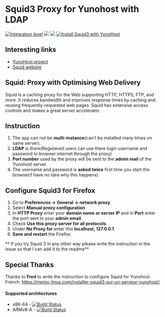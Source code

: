 # Squid3 Proxy for Yunohost with LDAP

[![Integration level](https://dash.yunohost.org/integration/squid3.svg)](https://dash.yunohost.org/appci/app/squid3) ![](https://ci-apps.yunohost.org/ci/badges/squid3.status.svg) ![](https://ci-apps.yunohost.org/ci/badges/squid3.maintain.svg)
[![Install Squid3 with YunoHost](https://install-app.yunohost.org/install-with-yunohost.png)](https://install-app.yunohost.org/?app=squid3)

## Interesting links

- [YunoHost project](https://yunohost.org)
- [Squid website](http://www.squid-cache.org/)

## Squid: Proxy with Optimising Web Delivery

Squid is a caching proxy for the Web supporting HTTP, HTTPS, FTP, and more. It reduces bandwidth and improves response times by caching and reusing frequently-requested web pages. Squid has extensive access controls and makes a great server accelerator.

## Instruction

1. The app can not be **multi-instance**(can't be installed many times on same server).
2. **LDAP** is there(Registered users can use there login username and password to browser internet through the proxy)
3. **Port number** used by the proxy will be sent to the **admin mail** of the Yunohost server.
4. The username and password is **asked twice** first time you start the browser(I have no idea why this happens).

## Configure Squid3 for Firefox

1. Go to **Preferences -> General -> network proxy**
1. Select **Manual proxy configuration**
1. In **HTTP Proxy** enter your **domain name or server IP** and in **Port** enter the port sent to your **admin email**.
1. Check **Use this proxy server for all protocols**.
1. Under **No Proxy for** enter this **localhost, 127.0.0.1**.
1. **Save and restart** the Firefox.

** If you try Squid 3 in any other way please write the instruction in the issue so that I can add it to the readme**

## Special Thanks
Thanks to **Fred** to write the instruction to configure Squid for Yunohost. French: https://memo-linux.com/installer-squid3-sur-un-serveur-yunohost/

#### Supported architectures

* x86-64 - [![Build Status](https://ci-apps.yunohost.org/ci/logs/squid3%20%28Apps%29.svg)](https://ci-apps.yunohost.org/ci/apps/squid3/)
* ARMv8-A - [![Build Status](https://ci-apps-arm.yunohost.org/ci/logs/squid3%20%28Apps%29.svg)](https://ci-apps-arm.yunohost.org/ci/apps/squid3/)
